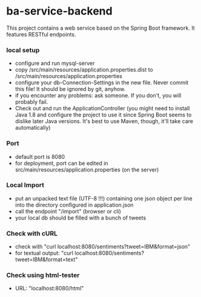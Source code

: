# ba-service-backend

This project contains a web service based on the Spring Boot framework.
It features RESTful endpoints.


### local setup

- configure and run mysql-server
- copy /src/main/resources/application.properties.dist to /src/main/resources/application.properties
- configure your db-Connection-Settings in the new file. Never commit this file! It should be ignored by git, anyhow.
- if you encounter any problems: ask someone. If you don't, you will probably fail. 
- Check out and run the ApplicationController 
(you might need to install Java 1.8 and configure the project to use it since Spring Boot seems to dislike later Java versions.
It's best to use Maven, though, it'll take care automatically)

### Port
- default port is 8080
- for deployment, port can be edited in src/main/resources/application.properties (on the server)

### Local Import
- put an unpacked text file (UTF-8 !!!) containing one json object per line into the directory configured in application.json
- call the endpoint "/import" (browser or cli)
- your local db should be filled with a bunch of tweets

### Check with cURL

- check with "curl localhost:8080/sentiments?tweet=IBM&format=json"
- for textual output: "curl localhost:8080/sentiments?tweet=IBM&format=text"

### Check using html-tester
- URL: "localhost:8080/html"


